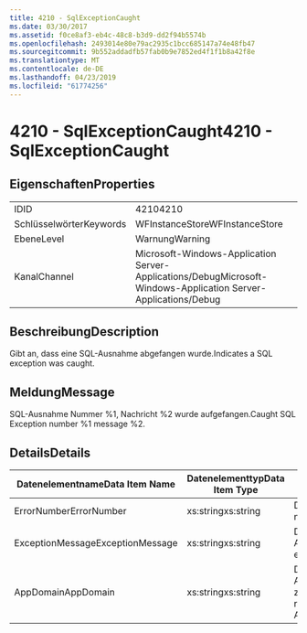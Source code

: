 ```yaml
---
title: 4210 - SqlExceptionCaught
ms.date: 03/30/2017
ms.assetid: f0ce8af3-eb4c-48c8-b3d9-dd2f94b5574b
ms.openlocfilehash: 2493014e80e79ac2935c1bcc685147a74e48fb47
ms.sourcegitcommit: 9b552addadfb57fab0b9e7852ed4f1f1b8a42f8e
ms.translationtype: MT
ms.contentlocale: de-DE
ms.lasthandoff: 04/23/2019
ms.locfileid: "61774256"
---
```

# <a name="4210---sqlexceptioncaught"></a><span data-ttu-id="7a5f0-102">4210 - SqlExceptionCaught</span><span class="sxs-lookup"><span data-stu-id="7a5f0-102">4210 - SqlExceptionCaught</span></span>
## <a name="properties"></a><span data-ttu-id="7a5f0-103">Eigenschaften</span><span class="sxs-lookup"><span data-stu-id="7a5f0-103">Properties</span></span>  
  
|||  
|-|-|  
|<span data-ttu-id="7a5f0-104">ID</span><span class="sxs-lookup"><span data-stu-id="7a5f0-104">ID</span></span>|<span data-ttu-id="7a5f0-105">4210</span><span class="sxs-lookup"><span data-stu-id="7a5f0-105">4210</span></span>|  
|<span data-ttu-id="7a5f0-106">Schlüsselwörter</span><span class="sxs-lookup"><span data-stu-id="7a5f0-106">Keywords</span></span>|<span data-ttu-id="7a5f0-107">WFInstanceStore</span><span class="sxs-lookup"><span data-stu-id="7a5f0-107">WFInstanceStore</span></span>|  
|<span data-ttu-id="7a5f0-108">Ebene</span><span class="sxs-lookup"><span data-stu-id="7a5f0-108">Level</span></span>|<span data-ttu-id="7a5f0-109">Warnung</span><span class="sxs-lookup"><span data-stu-id="7a5f0-109">Warning</span></span>|  
|<span data-ttu-id="7a5f0-110">Kanal</span><span class="sxs-lookup"><span data-stu-id="7a5f0-110">Channel</span></span>|<span data-ttu-id="7a5f0-111">Microsoft-Windows-Application Server-Applications/Debug</span><span class="sxs-lookup"><span data-stu-id="7a5f0-111">Microsoft-Windows-Application Server-Applications/Debug</span></span>|  
  
## <a name="description"></a><span data-ttu-id="7a5f0-112">Beschreibung</span><span class="sxs-lookup"><span data-stu-id="7a5f0-112">Description</span></span>  
 <span data-ttu-id="7a5f0-113">Gibt an, dass eine SQL-Ausnahme abgefangen wurde.</span><span class="sxs-lookup"><span data-stu-id="7a5f0-113">Indicates a SQL exception was caught.</span></span>  
  
## <a name="message"></a><span data-ttu-id="7a5f0-114">Meldung</span><span class="sxs-lookup"><span data-stu-id="7a5f0-114">Message</span></span>  
 <span data-ttu-id="7a5f0-115">SQL-Ausnahme Nummer %1, Nachricht %2 wurde aufgefangen.</span><span class="sxs-lookup"><span data-stu-id="7a5f0-115">Caught SQL Exception number %1 message %2.</span></span>  
  
## <a name="details"></a><span data-ttu-id="7a5f0-116">Details</span><span class="sxs-lookup"><span data-stu-id="7a5f0-116">Details</span></span>  
  
|<span data-ttu-id="7a5f0-117">Datenelementname</span><span class="sxs-lookup"><span data-stu-id="7a5f0-117">Data Item Name</span></span>|<span data-ttu-id="7a5f0-118">Datenelementtyp</span><span class="sxs-lookup"><span data-stu-id="7a5f0-118">Data Item Type</span></span>|<span data-ttu-id="7a5f0-119">Beschreibung</span><span class="sxs-lookup"><span data-stu-id="7a5f0-119">Description</span></span>|  
|--------------------|--------------------|-----------------|  
|<span data-ttu-id="7a5f0-120">ErrorNumber</span><span class="sxs-lookup"><span data-stu-id="7a5f0-120">ErrorNumber</span></span>|<span data-ttu-id="7a5f0-121">xs:string</span><span class="sxs-lookup"><span data-stu-id="7a5f0-121">xs:string</span></span>|<span data-ttu-id="7a5f0-122">Die SQL-Fehlernummer.</span><span class="sxs-lookup"><span data-stu-id="7a5f0-122">The SQL error number.</span></span>|  
|<span data-ttu-id="7a5f0-123">ExceptionMessage</span><span class="sxs-lookup"><span data-stu-id="7a5f0-123">ExceptionMessage</span></span>|<span data-ttu-id="7a5f0-124">xs:string</span><span class="sxs-lookup"><span data-stu-id="7a5f0-124">xs:string</span></span>|<span data-ttu-id="7a5f0-125">Die Nachricht aus der SQL-Ausnahme.</span><span class="sxs-lookup"><span data-stu-id="7a5f0-125">The message from the SQL exception.</span></span>|  
|<span data-ttu-id="7a5f0-126">AppDomain</span><span class="sxs-lookup"><span data-stu-id="7a5f0-126">AppDomain</span></span>|<span data-ttu-id="7a5f0-127">xs:string</span><span class="sxs-lookup"><span data-stu-id="7a5f0-127">xs:string</span></span>|<span data-ttu-id="7a5f0-128">Die von AppDomain.CurrentDomain.FriendlyName zurückgegebene Zeichenfolge.</span><span class="sxs-lookup"><span data-stu-id="7a5f0-128">The string returned by AppDomain.CurrentDomain.FriendlyName.</span></span>|
